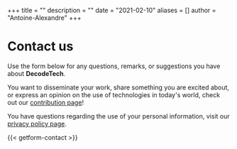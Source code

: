 +++
title = ""
description = ""
date = "2021-02-10"
aliases = []
author = "Antoine-Alexandre"
+++

# Contact us 

Use the form below for any questions, remarks, or suggestions you have about **DecodeTech**. 

You want to disseminate your work, share something you are excited about, or express an opinion on the use of technologies in today's world, check out our [contribution page](https://decodetech.eu/post/contribute/)!

You have questions regarding the use of your personal information, visit our [privacy policy page](https://decodetech.eu/privacypolicy/).


{{< getform-contact >}}




